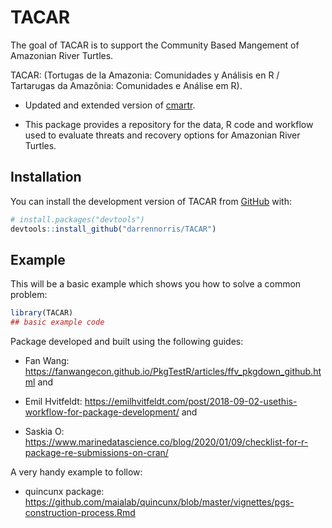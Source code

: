 
<!-- README.md is generated from README.Rmd. Please edit that file -->

# TACAR

<!-- badges: start -->
<!-- badges: end -->

The goal of TACAR is to support the Community Based Mangement of
Amazonian River Turtles.

TACAR: (Tortugas de la Amazonia: Comunidades y Análisis en R /
Tartarugas da Amazônia: Comunidades e Análise em R).

- Updated and extended version of
  [cmartr](https://github.com/darrennorris/cmartr).

- This package provides a repository for the data, R code and workflow
  used to evaluate threats and recovery options for Amazonian River
  Turtles.

## Installation

You can install the development version of TACAR from
[GitHub](https://github.com/) with:

``` r
# install.packages("devtools")
devtools::install_github("darrennorris/TACAR")
```

## Example

This will be a basic example which shows you how to solve a common
problem:

``` r
library(TACAR)
## basic example code 
```

Package developed and built using the following guides:

- Fan Wang:
  <https://fanwangecon.github.io/PkgTestR/articles/ffv_pkgdown_github.html>
  and

- Emil Hvitfeldt:
  <https://emilhvitfeldt.com/post/2018-09-02-usethis-workflow-for-package-development/>
  and

- Saskia O:
  <https://www.marinedatascience.co/blog/2020/01/09/checklist-for-r-package-re-submissions-on-cran/>

A very handy example to follow:

- quincunx package:
  <https://github.com/maialab/quincunx/blob/master/vignettes/pgs-construction-process.Rmd>
